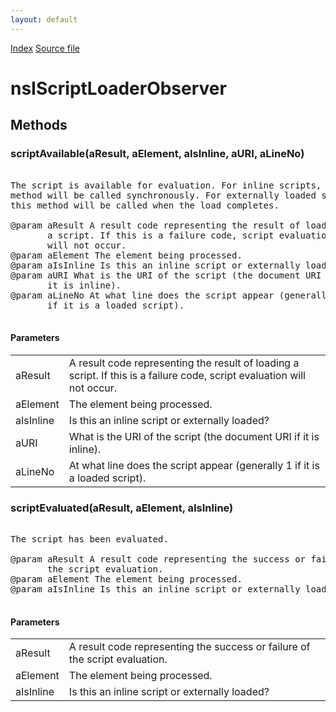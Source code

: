 ```yaml
---
layout: default
---
```

<div id='links'><a href="../index.html">Index</a>
<a href="http://dxr.mozilla.org/mozilla-central/source/dom/base/nsIScriptLoaderObserver.idl">Source file</a>
</div>

# nsIScriptLoaderObserver #

## Methods ##

### scriptAvailable(aResult, aElement, aIsInline, aURI, aLineNo) ###
<pre>  
The script is available for evaluation. For inline scripts, this  
method will be called synchronously. For externally loaded scripts,  
this method will be called when the load completes.  
  
@param aResult A result code representing the result of loading  
       a script. If this is a failure code, script evaluation  
       will not occur.  
@param aElement The element being processed.  
@param aIsInline Is this an inline script or externally loaded?  
@param aURI What is the URI of the script (the document URI if  
       it is inline).  
@param aLineNo At what line does the script appear (generally 1  
       if it is a loaded script).  
  
</pre>
#### Parameters ####

<table>

<tr>
<td>aResult</td>
<td>A result code representing the result of loading  
       a script. If this is a failure code, script evaluation  
       will not occur.  
</td>
</tr>

<tr>
<td>aElement</td>
<td>The element being processed.  
</td>
</tr>

<tr>
<td>aIsInline</td>
<td>Is this an inline script or externally loaded?  
</td>
</tr>

<tr>
<td>aURI</td>
<td>What is the URI of the script (the document URI if  
       it is inline).  
</td>
</tr>

<tr>
<td>aLineNo</td>
<td>At what line does the script appear (generally 1  
       if it is a loaded script).  
</td>
</tr>

</table>

### scriptEvaluated(aResult, aElement, aIsInline) ###
<pre>  
The script has been evaluated.  
  
@param aResult A result code representing the success or failure of  
       the script evaluation.  
@param aElement The element being processed.  
@param aIsInline Is this an inline script or externally loaded?  
  
</pre>
#### Parameters ####

<table>

<tr>
<td>aResult</td>
<td>A result code representing the success or failure of  
       the script evaluation.  
</td>
</tr>

<tr>
<td>aElement</td>
<td>The element being processed.  
</td>
</tr>

<tr>
<td>aIsInline</td>
<td>Is this an inline script or externally loaded?  
</td>
</tr>

</table>
